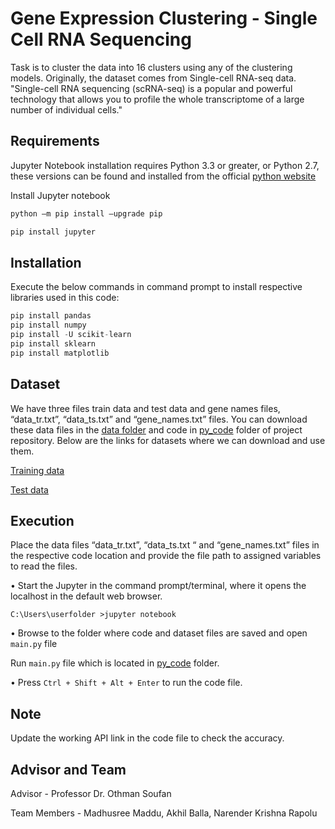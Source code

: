 # Gene Expression Clustering - Single Cell RNA Sequencing

Task is to cluster the data into 16 clusters using any of the clustering models. Originally, the dataset comes from Single-cell RNA-seq data. "Single-cell RNA sequencing (scRNA-seq) is a popular and powerful technology that allows you to profile the whole transcriptome of a large number of individual cells."

## Requirements
Jupyter Notebook installation requires Python 3.3 or greater, or Python 2.7, these versions can be found and installed from the official [python website](https://www.python.org/downloads/)

Install Jupyter notebook

```python
python –m pip install –upgrade pip

pip install jupyter
```
## Installation


Execute the below commands in command prompt to install respective libraries used in this code:
```python
pip install pandas
pip install numpy
pip install -U scikit-learn
pip install sklearn
pip install matplotlib
```

## Dataset
We have three files train data and test data and gene names files, “data_tr.txt”, “data_ts.txt” and “gene_names.txt” files. You can download these data files in the [data folder](https://github.com/NarenderKrishna/GeneExpressionClustering/tree/main/data) and code in [py_code](https://github.com/NarenderKrishna/GeneExpressionClustering/tree/main/py_code) folder of project repository. Below are the links for datasets where we can download and use them.

[Training data](https://github.com/NarenderKrishna/GeneExpressionClustering/blob/main/data/trainingdata.zip)

[Test data](https://github.com/NarenderKrishna/GeneExpressionClustering/blob/main/data/testdata.zip)


## Execution
Place the data files “data_tr.txt”, “data_ts.txt “ and “gene_names.txt” files in the respective code location and provide the file path to assigned variables to read the files.

•	Start the Jupyter in the command prompt/terminal, where it opens the localhost in the default web browser. 
```
C:\Users\userfolder >jupyter notebook
```

•	Browse to the folder where code and dataset files are saved and open ```main.py``` file

Run ```main.py``` file which is located in [py_code](https://github.com/NarenderKrishna/GeneExpressionClustering/tree/main/py_code) folder.

•	Press ```Ctrl + Shift + Alt + Enter``` to run the code file.

## Note

Update the working API link in the code file to check the accuracy.


## Advisor and Team

Advisor - Professor Dr. Othman Soufan

Team Members - Madhusree Maddu, Akhil Balla, Narender Krishna Rapolu
